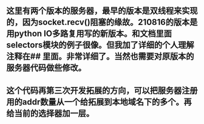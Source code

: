 ## 这里有两个版本的服务器，最早的版本是双线程来实现的，因为socket.recv()阻塞的缘故。210816的版本是用python IO多路复用写的新版本。和文档里面selectors模块的例子很像。但我加了详细的个人理解注释在## 里面。非常详细了。当然也需要对原版本的服务器代码做些修改。 
## 这个代码再第三次开发拓展的方向，可以把服务器注册用的addr数量从一个给拓展到本地域名下的多个。再给当前的选择器加一层。
